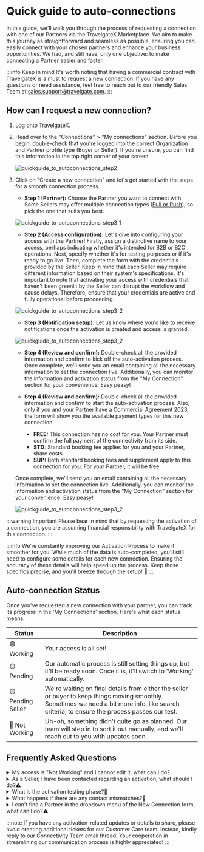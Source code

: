 ﻿---
sidebar_position: 2
---

# Quick guide to auto-connections

In this guide, we'll walk you through the process of requesting a connection with one of our Partners via the TravelgateX Marketplace. We aim to make this journey as straightforward and seamless as possible, ensuring you can easily connect with your chosen partners and enhance your business opportunities. We had, and still have, only one objective: to make connecting a Partner easier and faster. 

:::info Keep in mind
It's worth noting that having a commercial contract with TravelgateX is a must to request a new connection. If you have any questions or need assistance, feel free to reach out to our friendly Sales Team at sales.support@travelgate.com.
:::

## **How can I request a new connection?**

1. Log onto [TravelgateX](https://www.travelgatex.com/).

2. Head over to the "Connections" > "My connections" section. Before you begin, double-check that you're logged into the correct Organization and Partner profile type (Buyer or Seller). If you're unsure, you can find this information in the top right corner of your screen.

    ![quickguide_to_autoconnections_step2](https://storage.travelgate.com/kbase/autoconnections_step2.png)

3. Click on "Create a new connection" and let's get started with the steps for a smooth connection process.
    * **Step 1 (Partner):** Choose the Partner you want to connect with. Some Sellers may offer multiple connection types ([Pull or Push](/kb/getting-started-with-travelgate/About-our-Connectivity/what-is-the-difference-between-pull-and-push-sellers)), so pick the one that suits you best.

    ![quickguide_to_autoconnections_step3_1](https://storage.travelgate.com/kbase/autoconnections_step3_1.png)

    * **Step 2 (Access configuration):** Let's dive into configuring your access with the Partner! Firstly, assign a distinctive name to your access, perhaps indicating whether it's intended for B2B or B2C operations. Next, specify whether it's for testing purposes or if it's ready to go live. Then, complete the form with the credentials provided by the Seller. Keep in mind that each Seller may require different information based on their system's specifications. It's important to note that activating your access with credentials that haven't been greenlit by the Seller can disrupt the workflow and cause delays. Therefore, ensure that your credentials are active and fully operational before proceeding.

    ![quickguide_to_autoconnections_step3_2](https://storage.travelgate.com/kbase/autoconnections_step3_2.png)

    * **Step 3 (Notification setup):** Let us know where you'd like to receive notifications once the activation is created and access is granted.

    ![quickguide_to_autoconnections_step3_2](https://storage.travelgate.com/kbase/autoconnections_step3_3.png)

    * **Step 4 (Review and confirm):** Double-check all the provided information and confirm to kick off the auto-activation process. Once complete, we'll send you an email containing all the necessary information to set the connection live. Additionally, you can monitor the information and activation status from the "My Connection" section for your convenience. Easy peasy!

    * **Step 4 (Review and confirm):** Double-check all the provided information and confirm to start the auto-activation process. Also, only if you and your Partner have a Commercial Agreement 2023, the form will show you the available payment types for this new connection:
        * **FREE:** This connection has no cost for you. Your Partner must confirm the full payment of the connectivity from its side.
        * **STD:** Standard booking fee applies for you and your Partner, share costs.
        * **SUP:** Both standard booking fees and supplement apply to this connection for you. For your Partner, it will be free.

    Once complete, we'll send you an email containing all the necessary information to set the connection live. Additionally, you can monitor the information and activation status from the "My Connection" section for your convenience. Easy peasy!

    ![quickguide_to_autoconnections_step3_2](https://storage.travelgate.com/kbase/autoconnections_step3_4.png)


:::warning Important
Please bear in mind that by requesting the activation of a connection, you are assuming financial responsibility with TravelgateX for this connection.
:::

:::info
We're constantly improving our Activation Process to make it smoother for you. While much of the data is auto-completed, you'll still need to configure some details for each new connection. Ensuring the accuracy of these details will help speed up the process. Keep those specifics precise, and you'll breeze through the setup! 🚀
:::

## Auto-connection Status

Once you've requested a new connection with your partner, you can track its progress in the 'My Connections' section. Here's what each status means:

| Status                    | Description        |
|---------------------------|--------------------|
| 🟢 Working                | Your access is all set!   |
| 🟡 Pending                | Our automatic process is still setting things up, but it'll be ready soon. Once it is, it'll switch to 'Working' automatically.   |
| 🟡 Pending Seller         | We're waiting on final details from either the seller or buyer to keep things moving smoothly. Sometimes we need a bit more info, like search criteria, to ensure the process passes our test.   |
| 🔴 Not Working            | Uh-oh, something didn't quite go as planned. Our team will step in to sort it out manually, and we'll reach out to you with updates soon.   |



## Frequently Asked Questions

<details>
    <summary>My access is "Not Working" and I cannot edit it, what can I do?</summary>
    <div>
        <div>When an access is "Not Working," the "Edit access" feature remains blocked while our Connectivity Team checks the connection. To avoid creating duplicate tickets on our Platform, we strongly advise against requesting the connection again. It's best to wait until our Connectivity Team contacts you and asks for assistance.</div>
    </div>
</details>

<details>
    <summary>As a Seller, I have been contacted regarding an activation, what should I do?⚠️</summary>
    <div>
        <div>Sellers will receive an email requesting their collaboration to resolve any issues preventing a connection from being completed automatically. The email provides a link where they can fix the problem by modifying the access configuration provided by the Buyer.</div>
    </div>
</details>

<details>
    <summary>What is the activation testing phase?🚀</summary>
    <div>
        <div>When activating a connection, whether automatically or manually, a testing phase is necessary to ensure the new credentials function properly. This involves going through a Booking Flow (using the Search and Quote queries) and downloading Static Content information such as hotels and destinations. Once everything checks out, the connection will be set to "Working" and you'll be notified.</div>
    </div>
</details>

<details>
    <summary>What happens if there are any contact mismatches?🔎</summary>
    <div>
        <div>If there are contact mismatches between the information provided in the Connection Form and our database, we may need the Partner to share the connection details with you.</div>
    </div>
</details>

<details>
    <summary>I can't find a Partner in the dropdown menu of the New Connection form, what can I do?⚠️</summary>
    <div>
        <div>If you cannot find a specific Partner (either Buyer or Seller) in the dropdown menu for a new connection, it may be because they are either not available or inactive on our Platform. We recommend contacting them directly for more details.</div>
    </div>
</details>


:::note
If you have any activation-related updates or details to share, please avoid creating additional tickets for our Customer Care team. Instead, kindly reply to our Connectivity Team email thread. Your cooperation in streamlining our communication process is highly appreciated!
:::